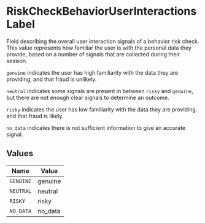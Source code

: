 # RiskCheckBehaviorUserInteractionsLabel

Field describing the overall user interaction signals of a behavior risk check. This value represents how familiar the user is with the personal data they provide, based on a number of signals that are collected during their session.

`genuine` indicates the user has high familiarity with the data they are providing, and that fraud is unlikely.

`neutral` indicates some signals are present in between `risky` and `genuine`, but there are not enough clear signals to determine an outcome.

`risky` indicates the user has low familiarity with the data they are providing, and that fraud is likely.

`no_data` indicates there is not sufficient information to give an accurate signal.


## Values

| Name      | Value     |
| --------- | --------- |
| `GENUINE` | genuine   |
| `NEUTRAL` | neutral   |
| `RISKY`   | risky     |
| `NO_DATA` | no_data   |